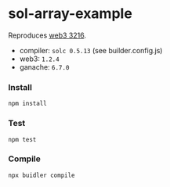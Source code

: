 # sol-array-example

Reproduces [web3 3216](https://github.com/ethereum/web3.js/issues/3216).

+ compiler: `solc 0.5.13` (see builder.config.js)
+ web3: `1.2.4`
+ ganache: `6.7.0`

### Install
```
npm install
```

### Test
```
npm test
```

### Compile
```
npx buidler compile
```
